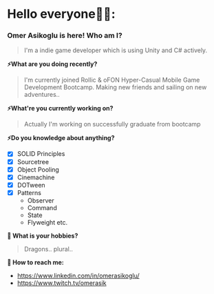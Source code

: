 # Hello everyone:vulcan_salute::mage::
### Omer Asikoglu is here! Who am I?
>I'm a indie game developer which is using Unity and C# actively.

**⚡What are you doing recently?**
>I'm currently joined Rollic & oFON Hyper-Casual Mobile Game Development Bootcamp. Making new friends and sailing on new adventures..

**⚡What're you currently working on?**
>Actually I'm working on successfully graduate from bootcamp

**⚡Do you knowledge about anything?**
 - [x] SOLID Principles 
 - [X] Sourcetree
 - [x] Object Pooling
 - [x] Cinemachine
 - [x] DOTween
 - [x] Patterns
   - Observer
   - Command
   - State
   - Flyweight etc.

**💬 What is your hobbies?**
> Dragons.. plural..


**:angel: How to reach me:**
   - https://www.linkedin.com/in/omerasikoglu/
   - https://www.twitch.tv/omerasik
